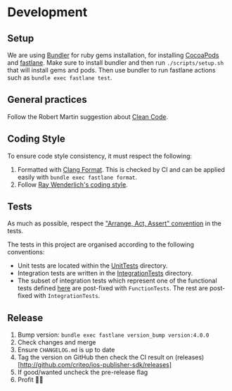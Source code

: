 # Development

## Setup
We are using [Bundler](https://bundler.io) for ruby gems installation, for installing
[CocoaPods](https://cocoapods.org) and [fastlane](https://fastlane.tools).
Make sure to install bundler and then run `./scripts/setup.sh` that will install gems and pods.
Then use bundler to run fastlane actions such as `bundle exec fastlane test`.

## General practices
Follow the Robert Martin suggestion about [Clean Code](https://gist.github.com/wojteklu/73c6914cc446146b8b533c0988cf8d29).

## Coding Style
To ensure code style consistency, it must respect the following:
1. Formatted with [Clang Format](https://clang.llvm.org/docs/ClangFormat.html). This is checked by
  CI and can be applied easily with `bundle exec fastlane format`.
2. Follow [Ray Wenderlich's coding style](https://github.com/raywenderlich/objective-c-style-guide).

## Tests

As much as possible, respect the ["Arrange, Act, Assert" convention](http://wiki.c2.com/?ArrangeActAssert) in the tests.

The tests in this project are organised according to the following conventions:
- Unit tests are located within the [UnitTests](CriteoPublisherSdk/Tests/UnitTests) directory.
- Integration tests are written in the [IntegrationTests](CriteoPublisherSdk/Tests/IntegrationTests) directory.
- The subset of integration tests which represent one of the functional tests defined [here](https://go.crto.in/publisher-sdk-functional-tests)
 are post-fixed with `FunctionTests`. The rest are post-fixed with `IntegrationTests`.

## Release

1. Bump version: `bundle exec fastlane version_bump version:4.0.0`
2. Check changes and merge
3. Ensure `CHANGELOG.md` is up to date
4. Tag the version on GitHub then check the CI result on (releases)[http://github.com/criteo/ios-publisher-sdk/releases]
6. If good/wanted uncheck the pre-release flag
7. Profit 🚀🥳
